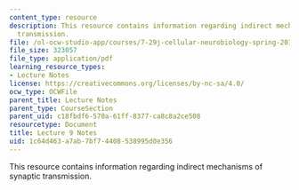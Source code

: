 ```yaml
---
content_type: resource
description: This resource contains information regarding indirect mechanisms of synaptic
  transmission.
file: /ol-ocw-studio-app/courses/7-29j-cellular-neurobiology-spring-2012/1c64d463a7ab7bf74408538995d0e356_MIT7_29JS12_lecture9.pdf
file_size: 323057
file_type: application/pdf
learning_resource_types:
- Lecture Notes
license: https://creativecommons.org/licenses/by-nc-sa/4.0/
ocw_type: OCWFile
parent_title: Lecture Notes
parent_type: CourseSection
parent_uid: c18fbdf6-570a-61ff-8377-ca8c8a2ce508
resourcetype: Document
title: Lecture 9 Notes
uid: 1c64d463-a7ab-7bf7-4408-538995d0e356
---
```

This resource contains information regarding indirect mechanisms of synaptic transmission.
